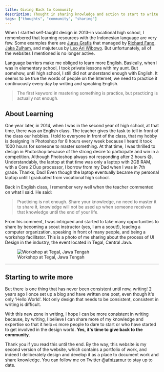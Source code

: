 ```yaml
---
title: Giving Back to Community
description: Thought in sharing knowledge and action to start to write again.
tags: ["thoughts", "community", "sharing"]
---
```


When I started self-taught design in 2013–in vocational high school, I remembered that learning resources with the Indonesian language are very few. Some examples there are [Jurus Grafis](https://www.facebook.com/jurusgrafis) that managed by [Richard Fang](https://id.linkedin.com/in/rfang), [Jaka Zulham](https://jakajulham.com/), and majuter.us by [Leo Ari Wibowo](https://www.behance.net/LeoAW). But unfortunately, all of the websites I mentioned is no longer active.

Language barriers make me obliged to learn more English. Basically, when I was in elementary school, I took private lessons with my aunt. But somehow, until high school, I still did not understand enough with English. It seems to be true the words of people on the Internet, we need to practice it continuously every day by writing and speaking English.

> The first keyword in mastering something is practice, but practicing is actually not enough.

## About Learning

One year later, in 2014, when I was in the second year of high school, at that time, there was an English class. The teacher gives the task to tell in front of the class our hobbies. I told to everyone in front of the class, that my hobby is designing in Photoshop for 8 hours every week because I heard it took 1000 hours for someone to master something. At that time, I was thrilled to design in Photoshop because of the strong desire to participate and win in a competition. Although Photoshop always not responding after 2 hours 😅. Understandably, the laptop at that time was only a laptop with 2GB RAM, with a Core 2 Duo processor, I borrow from my Dad when I was in 7th grade. Thanks, Dad! Even though the laptop eventually became my personal laptop until I graduated from vocational high school.

Back in English class, I remember very well when the teacher commented on what I said. He said:

> Practicing is not enough. Share your knowledge, no need to master it to share it, knowledge will not be used up when someone receives that knowledge until the end of your life.

From his comment, I was intrigued and started to take many opportunities to share by becoming a scout instructor (yes, I am a scout!), leading a computer organization, speaking in front of many people, and being a workshop facilitator. This is a photo of me sharing about the process of UI Design in the industry, the event located in Tegal, Central Java.

<figure>
        <img src="https://res.cloudinary.com/afnizarnur/image/upload/afnizar-tegal-invofest_s4henw.jpg" alt="Workshop at Tegal, Jawa Tengah" /> 
        <figcaption>Workshop at Tegal, Jawa Tengah</figcaption>
</figure>

---

## Starting to write more

But there is one thing that has never been consistent until now, writing! 2 years ago I once set up a blog and have written one post, even though it's only 'Hello World'. Not only design that needs to be consistent, consistent in writing is difficult.

With this new zone in writing, I hope I can be more consistent in writing because, by writing, I believe I can share more of my knowledge and expertise so that it help=s more people to dare to start or who have started to get involved in the design world. **Yes, it's time to give back to the community**.

Thank you if you read this until the end. By the way, this website is my second version of the website, which contains a portfolio of work, and indeed I deliberately design and develop it as a place to document work and share knowledge. You can follow me on Twitter [@afnizarnur](https://twitter.com/afnizarnur) to stay up to date.
